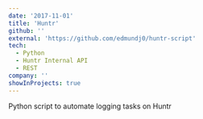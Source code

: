 ```yaml
---
date: '2017-11-01'
title: 'Huntr'
github: ''
external: 'https://github.com/edmundj0/huntr-script'
tech:
  - Python
  - Huntr Internal API
  - REST
company: ''
showInProjects: true
---
```


Python script to automate logging tasks on Huntr
